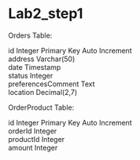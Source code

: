 # Lab2_step1

Orders Table:  

id Integer Primary Key Auto Increment  
address Varchar(50)  
date Timestamp  
status Integer  
preferencesComment Text  
location Decimal(2,7)  

OrderProduct Table:  

id Integer Primary Key Auto Increment  
orderId Integer  
productId Integer  
amount Integer  
